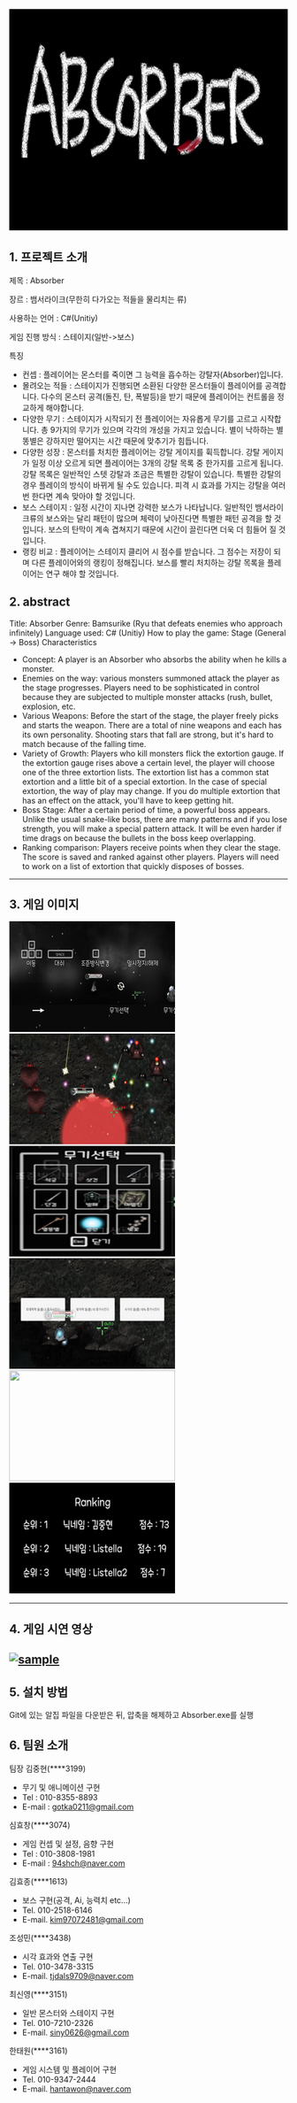 <img src="./pagesource/main.png"  width="800" height="400"/>

## 1. 프로젝트 소개

제목 : Absorber

장르 : 뱀서라이크(무한히 다가오는 적들을 물리치는 류)

사용하는 언어 : C#(Unitiy)

게임 진행 방식 : 스테이지(일반->보스)

특징 
- 컨셉 : 플레이어는 몬스터를 죽이면 그 능력을 흡수하는 강탈자(Absorber)입니다.
- 몰려오는 적들 : 스테이지가 진행되면 소환된 다양한 몬스터들이 플레이어를 공격합니다. 다수의 몬스터 공격(돌진, 탄, 폭발등)을 받기 때문에 플레이어는 컨트롤을 정교하게 해야합니다. 
- 다양한 무기 : 스테이지가 시작되기 전 플레이어는 자유롭게 무기를 고르고 시작합니다. 총 9가지의 무기가 있으며 각각의 개성을 가지고 있습니다. 별이 낙하하는 별똥별은 강하지만 떨어지는 시간 때문에 맞추기가 힘듭니다. 
- 다양한 성장 : 몬스터를 처치한 플레이어는 강탈 게이지를 휙득합니다. 강탈 게이지가 일정 이상 오르게 되면 플레이어는 3개의 강탈 목록 중 한가지를 고르게 됩니다. 강탈 목록은 일반적인 스텟 강탈과 조금은 특별한 강탈이 있습니다. 특별한 강탈의 경우 플레이의 방식이 바뀌게 될 수도 있습니다.  피격 시 효과를 가지는 강탈을 여러번 한다면 계속 맞아야 할 것입니다.
- 보스 스테이지 : 일정 시간이 지나면 강력한 보스가 나타납니다. 일반적인 뱀서라이크류의 보스와는 달리 패턴이 많으며 체력이 낮아진다면 특별한 패턴 공격을 할 것입니다. 보스의 탄막이 계속 겹쳐지기 때문에 시간이 끌린다면 더욱 더 힘들어 질 것입니다.
- 랭킹 비교 : 플레이어는 스테이지 클리어 시 점수를 받습니다.  그 점수는 저장이 되며 다른 플레이어와의 랭킹이 정해집니다. 보스를 빨리 처치하는 강탈 목록을 플레이어는 연구 해야 할 것입니다.


## 2. abstract

Title: Absorber
Genre: Bamsurike (Ryu that defeats enemies who approach infinitely)
Language used: C# (Unitiy)
How to play the game: Stage (General -> Boss)
Characteristics
- Concept: A player is an Absorber who absorbs the ability when he kills a monster.
- Enemies on the way: various monsters summoned attack the player as the stage progresses. Players need to be sophisticated in control because they are subjected to multiple monster attacks (rush, bullet, explosion, etc.
- Various Weapons: Before the start of the stage, the player freely picks and starts the weapon. There are a total of nine weapons and each has its own personality. Shooting stars that fall are strong, but it's hard to match because of the falling time.
- Variety of Growth: Players who kill monsters flick the extortion gauge. If the extortion gauge rises above a certain level, the player will choose one of the three extortion lists. The extortion list has a common stat extortion and a little bit of a special extortion. In the case of special extortion, the way of play may change. If you do multiple extortion that has an effect on the attack, you'll have to keep getting hit.
- Boss Stage: After a certain period of time, a powerful boss appears. Unlike the usual snake-like boss, there are many patterns and if you lose strength, you will make a special pattern attack. It will be even harder if time drags on because the bullets in the boss keep overlapping.
- Ranking comparison: Players receive points when they clear the stage. The score is saved and ranked against other players. Players will need to work on a list of extortion that quickly disposes of bosses.
 


----
## 3. 게임 이미지

<img src="./pagesource/1.jpg"  width="300" height="200"/> <img src="./pagesource/2.png"  width="300" height="200"/>
<img src="./pagesource/3.png"  width="300" height="200"/>  <img src="./pagesource/4.png"  width="300" height="200"/>
<img src="./pagesource/6.png"  width="300" height="200"/> <img src="./pagesource/7.png"  width="300" height="200"/>

----
## 4. 게임 시연 영상
[![sample](http://img.youtube.com/vi/h8oYjLvz88o/0.jpg)](https://www.youtube.com/watch?v=h8oYjLvz88o&ab_channel=%EC%8B%A0%ED%9A%A8%EC%B0%BD)
----
## 5. 설치 방법

Git에 있는 알집 파일을 다운받은 뒤, 압축을 해제하고 Absorber.exe를 실행




## 6. 팀원 소개

팀장 김중현(****3199)

 - 무기 및 애니메이션 구현
 - Tel : 010-8355-8893
 - E-mail : gotka0211@gmail.com

심효창(****3074)

 - 게임 컨셉 및 설정, 음향 구현
 - Tel : 010-3808-1981
 -  E-mail : 94shch@naver.com

김효종(****1613)

 - 보스 구현(공격, Ai, 능력치 etc...)
 - Tel. 010-2518-6146
 - E-mail. [kim97072481@gmail.com](mailto:kim97072481@gmail.com)

조성민(****3438)

 - 시각 효과와 연출 구현
 - Tel. 010-3478-3315
 - E-mail. [tjdals9709@naver.com](mailto:tjdals9709@naver.com)

최신영(****3151)

 - 일반 몬스터와 스테이지 구현
 - Tel. 010-7210-2326
 - E-mail. [siny0626@gmail.com](mailto:siny0626@gmail.com)

한태원(****3161)

 - 게임 시스템 및 플레이어 구현
 - Tel. 010-9347-2444
 - E-mail.  [hantawon@naver.com](mailto:hantawon@naver.com)
